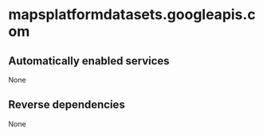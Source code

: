 # mapsplatformdatasets.googleapis.com

## Automatically enabled services

None

## Reverse dependencies

None
